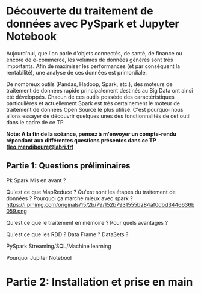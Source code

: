 # Découverte du traitement de données avec PySpark et Jupyter Notebook

Aujourd'hui, que l'on parle d'objets connectés, de santé, de finance ou encore de e-commerce, les volumes de données générés sont très importants. Afin de maximiser les performances (et par conséquent la rentabilité), une analyse de ces données est primordiale.

De nombreux outils (Pandas, Hadoop, Spark, etc.), des moteurs de traitement de données rapide principalement destinés au Big Data ont ainsi été développés. Chacun de ces outils possède des caractéristiques particulières et actuellement Spark est très certainement le moteur de traitement de données Open Source le plus utilisé. C'est pourquoi nous allons essayer de découvrir quelques unes des fonctionnalités de cet outil dans le cadre de ce TP.

**Note: A la fin de la scéance, pensez à m'envoyer un compte-rendu répondant aux différentes questions présentes dans ce TP (leo.mendiboure@labri.fr)**

## Partie 1: Questions préliminaires

Pk Spark Mis en avant ?

Qu'est ce que MapReduce ? Qu'est sont les étapes du traitement de données ? Pourquoi ça marche mieux avec spark ? https://i.pinimg.com/originals/15/2b/79/152b7931555b284af0dbd3446636b059.png

Qu'est ce que le traitement en mémoire ? Pour quels avantages ?

Qu'est ce que les RDD ? Data Frame ? DataSets ?

PySpark Streaming/SQL/Machine learning 

Pourquoi Jupiter Notebool

# Partie 2: Installation et prise en main



